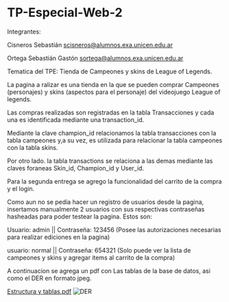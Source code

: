 # TP-Especial-Web-2

Integrantes:

Cisneros Sebastián
scisneros@alumnos.exa.unicen.edu.ar

Ortega Sebastián Gastón
sortega@alumnos.exa.unicen.edu.ar


Tematica del TPE: Tienda de Campeones y skins de League of Legends.

La pagina a ralizar es una tienda en la que se pueden comprar Campeones (personajes) y skins (aspectos para el personaje) del videojuego League of legends.

Las compras realizadas son registradas en la tabla Transacciones y cada una es identificada mediante una transaction_id.

Mediante la clave champion_id relacionamos la tabla transacciones con la tabla campeones y,a su vez, es utilizada para relacionar la tabla campeones con la tabla skins.

Por otro lado. la tabla transactions se relaciona a las demas mediante las claves foraneas Skin_id, Champion_id y User_id.

Para la segunda entrega se agrego la funcionalidad del carrito de la compra y el login.

Como aun no se pedia hacer un registro de usuarios desde la pagina, insertamos manualmente 2 usuarios con sus respectivas contraseñas hasheadas para poder testear la pagina. Estos son:

Usuario: admin || Contraseña: 123456  (Posee las autorizaciones necesarias para realizar ediciones en la pagina)

usuario: normal || Contraseña: 654321  (Solo puede ver la lista de campeones y skins y agregar items al carrito de la compra)

A continuacion se agrega un pdf con Las tablas de la base de datos, asi como el DER en formato jpeg.


[Estructura y tablas.pdf](https://github.com/lilCapybara/TP-Especial-Web-2/files/12906588/Estructura.y.tablas.pdf)
![DER](https://github.com/lilCapybara/TP-Especial-Web-2/assets/142858679/436068bc-bced-4c59-8dc3-84c4a88dbef2)
